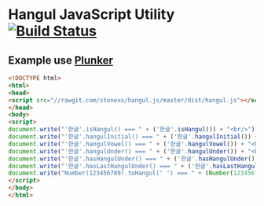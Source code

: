 # Hangul JavaScript Utility [![Build Status](https://travis-ci.org/stonexx/hangul.js.svg?branch=master)](https://travis-ci.org/stonexx/hangul.js)

## Example use [Plunker](http://embed.plnkr.co/K8Yj0waWfJEJRirTEVC9/)

```html
<!DOCTYPE html>
<html>
<head>
<script src="//rawgit.com/stonexx/hangul.js/master/dist/hangul.js"></script>
</head>
<body>
<script>
document.write("'한글'.isHangul() === " + ('한글'.isHangul()) + "<br/>");
document.write("'한글'.hangulInitial() === " + ('한글'.hangulInitial()) + "<br/>");
document.write("'한글'.hangulVowel() === " + ('한글'.hangulVowel()) + "<br/>");
document.write("'한글'.hangulUnder() === " + ('한글'.hangulUnder()) + "<br/>");
document.write("'한글'.hasHangulUnder() === " + ('한글'.hasHangulUnder()) + "<br/>");
document.write("'한글'.hasLastHangulUnder() === " + ('한글'.hasLastHangulUnder()) + "<br/>");
document.write("Number(123456789).toHangul(' ') === " + (Number(123456789).toHangul(' ')) + "<br/>");
</script>
</body>
</html>
```
